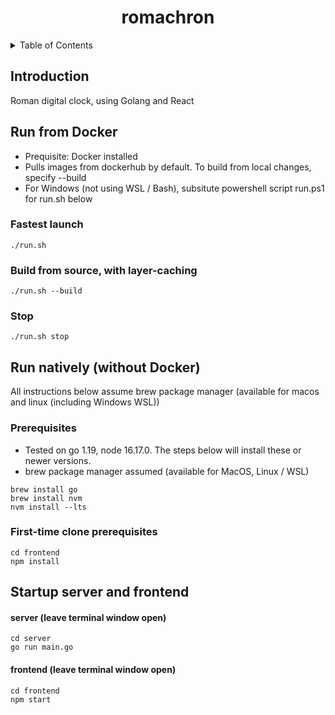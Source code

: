 <h1 align="center">romachron</h1>

<!-- TABLE OF CONTENTS -->
<details>
  <summary>Table of Contents</summary>
  <ol>
    <li>
      <a href="#run-from-docker">Run from Docker</a>
    <li><a href="#run-natively-without-docker">Run natively (without Docker)</a></li>
  </ol>
</details>

## Introduction
Roman digital clock, using Golang and React

## Run from Docker
* Prequisite: Docker installed
* Pulls images from dockerhub by default. To build from local changes, specify --build
* For Windows (not using WSL / Bash), subsitute powershell script run.ps1 for run.sh below
### Fastest launch
```
./run.sh
```
### Build from source, with layer-caching
```
./run.sh --build
```
### Stop
```
./run.sh stop
```
## Run natively (without Docker)
All instructions below assume brew package manager (available for macos and linux (including Windows WSL))

### Prerequisites
* Tested on go 1.19, node 16.17.0. The steps below will install these or newer versions.
* brew package manager assumed (available for MacOS, Linux / WSL)

```
brew install go
brew install nvm
nvm install --lts
```

### First-time clone prerequisites
```
cd frontend
npm install
```

## Startup server and frontend
#### server (leave terminal window open)
```
cd server
go run main.go
```

#### frontend (leave terminal window open)
```
cd frontend
npm start
```




